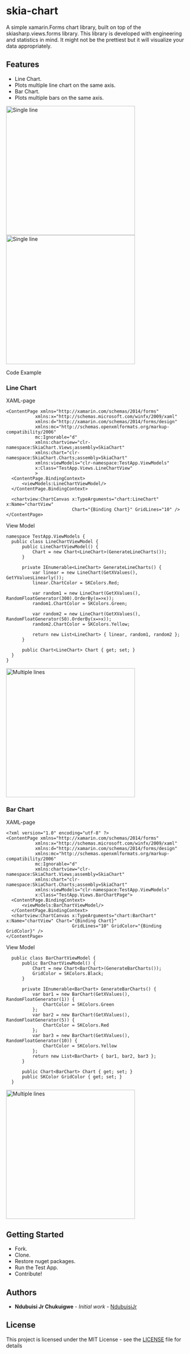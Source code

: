 # skia-chart
A simple xamarin.Forms chart library, built on top of the skiasharp.views.forms library. This library is developed with engineering and statistics in mind. It might not be the prettiest but it will visualize your data appropriately.

## Features
* Line Chart.
* Plots multiple line chart on the same axis.
* Bar Chart.
* Plots multiple bars on the same axis.

<p>
  <img src="https://github.com/NdubuisiJr/skia-chart/blob/master/ProjectFiles/Screenshot_1585258837.png" width="350" title="Single line"> 
  <img src="https://github.com/NdubuisiJr/skia-chart/blob/master/ProjectFiles/Screenshot_1585492508.png" width="350" title="Single line"> 
</p

## Code Example
### Line Chart
  XAML-page
  
  ```
<ContentPage xmlns="http://xamarin.com/schemas/2014/forms"
             xmlns:x="http://schemas.microsoft.com/winfx/2009/xaml"
             xmlns:d="http://xamarin.com/schemas/2014/forms/design"
             xmlns:mc="http://schemas.openxmlformats.org/markup-compatibility/2006"
             mc:Ignorable="d"
             xmlns:chartview="clr-namespace:SkiaChart.Views;assembly=SkiaChart"
             xmlns:chart="clr-namespace:SkiaChart.Charts;assembly=SkiaChart"
             xmlns:viewModels="clr-namespace:TestApp.ViewModels"
             x:Class="TestApp.Views.LineChartView"
             >
    <ContentPage.BindingContext>
        <viewModels:LineChartViewModel/>
    </ContentPage.BindingContext>
    
    <chartview:ChartCanvas x:TypeArguments="chart:LineChart" x:Name="chartView" 
                           Chart="{Binding Chart}" GridLines="10" />
</ContentPage>

  ```  
  View Model
  ```
namespace TestApp.ViewModels {
    public class LineChartViewModel {
        public LineChartViewModel() {
            Chart = new Chart<LineChart>(GenerateLineCharts());
        }
        
        private IEnumerable<LineChart> GenerateLineCharts() {
            var linear = new LineChart(GetXValues(), GetYValuesLinearly());
            linear.ChartColor = SKColors.Red;

            var random1 = new LineChart(GetXValues(), RandomFloatGenerator(300).OrderBy(x=>x));
            random1.ChartColor = SKColors.Green;

            var random2 = new LineChart(GetXValues(), RandomFloatGenerator(50).OrderBy(x=>x));
            random2.ChartColor = SKColors.Yellow;
            
            return new List<LineChart> { linear, random1, random2 };
        }
        
        public Chart<LineChart> Chart { get; set; }
    }
} 
  ``` 
<p>
  <img src="https://github.com/NdubuisiJr/skia-chart/blob/master/ProjectFiles/Screenshot_1585258837.png" width="350" title="Multiple lines">
</p>

### Bar Chart
  XAML-page  
  ```
<?xml version="1.0" encoding="utf-8" ?>
<ContentPage xmlns="http://xamarin.com/schemas/2014/forms"
             xmlns:x="http://schemas.microsoft.com/winfx/2009/xaml"
             xmlns:d="http://xamarin.com/schemas/2014/forms/design"
             xmlns:mc="http://schemas.openxmlformats.org/markup-compatibility/2006"
             mc:Ignorable="d"
             xmlns:chartview="clr-namespace:SkiaChart.Views;assembly=SkiaChart"
             xmlns:chart="clr-namespace:SkiaChart.Charts;assembly=SkiaChart"
             xmlns:viewModels="clr-namespace:TestApp.ViewModels"
             x:Class="TestApp.Views.BarChartPage">   
    <ContentPage.BindingContext>
        <viewModels:BarChartViewModel/>
    </ContentPage.BindingContext>
    <chartview:ChartCanvas x:TypeArguments="chart:BarChart" x:Name="chartView" Chart="{Binding Chart}"
                           GridLines="10" GridColor="{Binding GridColor}" />
</ContentPage>
  ```
  View Model
  ```
    public class BarChartViewModel {
        public BarChartViewModel() {
            Chart = new Chart<BarChart>(GenerateBarCharts());
            GridColor = SKColors.Black;
        }

        private IEnumerable<BarChart> GenerateBarCharts() {
            var bar1 = new BarChart(GetXValues(), RandomFloatGenerator(1)) {
                ChartColor = SKColors.Green
            };
            var bar2 = new BarChart(GetXValues(), RandomFloatGenerator(5)) {
                ChartColor = SKColors.Red
            };
            var bar3 = new BarChart(GetXValues(), RandomFloatGenerator(10)) {
                ChartColor = SKColors.Yellow
            };
            return new List<BarChart> { bar1, bar2, bar3 };
        }
        
        public Chart<BarChart> Chart { get; set; }
        public SKColor GridColor { get; set; }
    }
  ``` 
<p>
  <img src="https://github.com/NdubuisiJr/skia-chart/blob/master/ProjectFiles/Screenshot_1585492508.png" width="350" title="Multiple lines">
</p>

## Getting Started

* Fork.
* Clone.
* Restore nuget packages.
* Run the Test App.
* Contribute!

## Authors

* **Ndubuisi Jr Chukuigwe** - *Initial work* - [NdubuisiJr](https://github.com/NdubuisiJr)


## License

This project is licensed under the MIT License - see the [LICENSE](https://github.com/NdubuisiJr/skia-chart/blob/master/LICENSE) file for details



